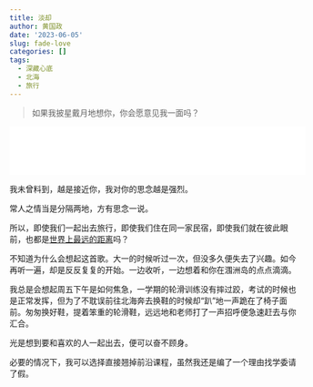 ```yaml
---
title: 淡却
author: 黄国政
date: '2023-06-05'
slug: fade-love
categories: []
tags:
  - 深藏心底
  - 北海
  - 旅行
---
```


> 如果我披星戴月地想你，你会愿意见我一面吗？

<iframe frameborder="no" border="0" marginwidth="0" marginheight="0" width=520 height=86 src="//music.163.com/outchain/player?type=2&id=1317457805&auto=1&height=66"></iframe>

<!--more-->

我未曾料到，越是接近你，我对你的思念越是强烈。

常人之情当是分隔两地，方有思念一说。

所以，即使我们一起出去旅行，即使我们住在同一家民宿，即使我们就在彼此眼前，也都是<u>世界上最远的距离</u>吗？

不知道为什么会想起这首歌。大一的时候听过一次，但没多久便失去了兴趣。如今再听一遍，却是反反复复的开始。一边收听，一边想着和你在涠洲岛的点点滴滴。

我总是会想起周五下午是如何焦急，一学期的轮滑训练没有摔过跤，考试的时候也是正常发挥，但为了不耽误前往北海奔去换鞋的时候却“趴”地一声跪在了椅子面前。匆匆换好鞋，提着笨重的轮滑鞋，远远地和老师打了一声招呼便急速赶去与你汇合。

光是想到要和喜欢的人一起出去，便可以奋不顾身。

必要的情况下，我可以选择直接翘掉前沿课程，虽然我还是编了一个理由找学委请了假。